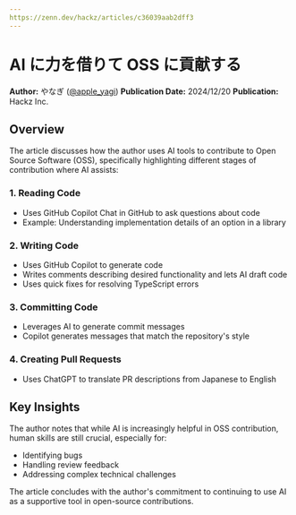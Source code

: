 ```yaml
---
https://zenn.dev/hackz/articles/c36039aab2dff3
---
```


# AI に力を借りて OSS に貢献する

**Author:** やなぎ ([@apple_yagi](https://x.com/apple_yagi))
**Publication Date:** 2024/12/20
**Publication:** Hackz Inc.

## Overview

The article discusses how the author uses AI tools to contribute to Open Source Software (OSS), specifically highlighting different stages of contribution where AI assists:

### 1. Reading Code

- Uses GitHub Copilot Chat in GitHub to ask questions about code
- Example: Understanding implementation details of an option in a library

### 2. Writing Code

- Uses GitHub Copilot to generate code
- Writes comments describing desired functionality and lets AI draft code
- Uses quick fixes for resolving TypeScript errors

### 3. Committing Code

- Leverages AI to generate commit messages
- Copilot generates messages that match the repository's style

### 4. Creating Pull Requests

- Uses ChatGPT to translate PR descriptions from Japanese to English

## Key Insights

The author notes that while AI is increasingly helpful in OSS contribution, human skills are still crucial, especially for:

- Identifying bugs
- Handling review feedback
- Addressing complex technical challenges

The article concludes with the author's commitment to continuing to use AI as a supportive tool in open-source contributions.
